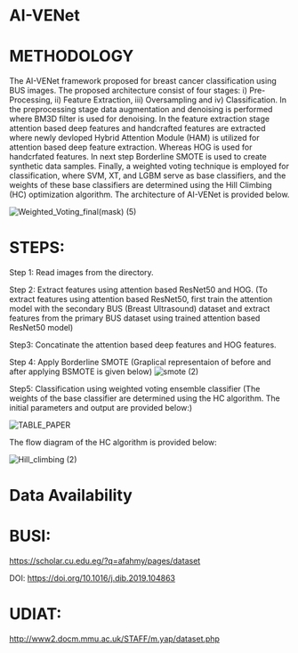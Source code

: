 # AI-VENet

# METHODOLOGY

The AI-VENet framework proposed for breast cancer classification using BUS images. The proposed architecture consist of four stages: i) Pre-Processing, ii) Feature Extraction, iii) Oversampling and iv) Classification. In the preprocessing stage data augmentation and denoising is performed where BM3D filter is used for denoising. In the feature extraction stage attention based deep features and handcrafted features are extracted where newly devloped Hybrid Attention Module (HAM) is utilized for attention based deep feature extraction. Whereas HOG is used for handcrfated features. In next step Borderline SMOTE is used to create synthetic data samples. Finally, a weighted voting technique is employed for classification, where SVM, XT, and LGBM serve as base classifiers, and the weights of these base classifiers are determined using the Hill Climbing (HC) optimization algorithm. The architecture of AI-VENet is provided below.


![Weighted_Voting_final(mask) (5)](https://github.com/Saviournitgithub/AI-VENet/assets/164878062/bb7d9b72-8889-4258-9a8b-c085cca5f918)


# STEPS:

Step 1: Read images from the directory.

Step 2: Extract features using attention based ResNet50 and HOG. (To extract features using attention based ResNet50, first train the attention model with the secondary BUS (Breast Ultrasound) dataset and extract features from the primary BUS dataset using trained attention based ResNet50 model)

Step3: Concatinate the attention based deep features and HOG features.

Step 4: Apply  Borderline SMOTE (Graplical representaion of before and after applying BSMOTE is given below)
![smote (2)](https://github.com/Saviournitgithub/AI-VENet/assets/164878062/9b7fa753-c0ef-40fa-8096-763c9850a514)

Step5: Classification using weighted voting ensemble classifier (The weights of the base classifier are determined using the HC algorithm. The initial parameters and output are provided below:)

![TABLE_PAPER](https://github.com/Saviournitgithub/AI-VENet/assets/164878062/b6945089-5a27-4673-9fc5-3bb1b7f18b2b)

The flow diagram of the HC algorithm is provided below:



![Hill_climbing (2)](https://github.com/Saviournitgithub/AI-VENet/assets/164878062/f7a11fb4-73a5-4e34-a5c4-42f0e7d9881b)


# Data Availability

# BUSI:
https://scholar.cu.edu.eg/?q=afahmy/pages/dataset

DOI: https://doi.org/10.1016/j.dib.2019.104863

# UDIAT:
http://www2.docm.mmu.ac.uk/STAFF/m.yap/dataset.php
